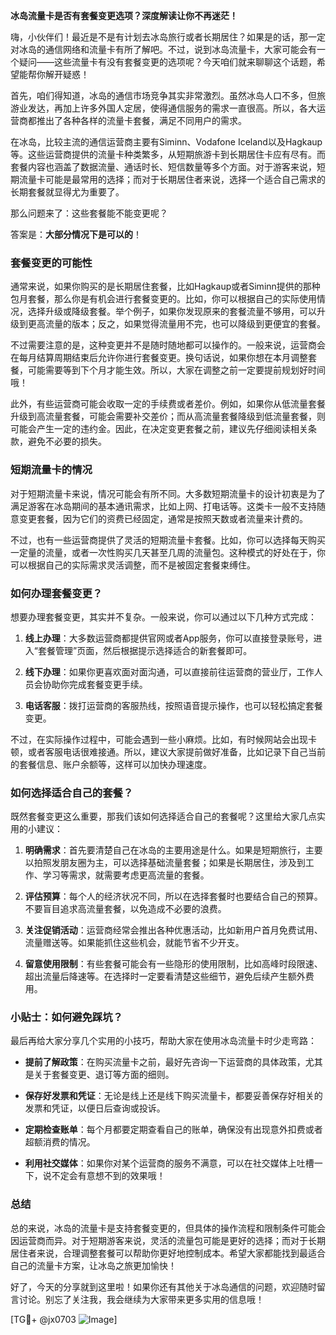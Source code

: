 **冰岛流量卡是否有套餐变更选项？深度解读让你不再迷茫！**

嗨，小伙伴们！最近是不是有计划去冰岛旅行或者长期居住？如果是的话，那一定对冰岛的通信网络和流量卡有所了解吧。不过，说到冰岛流量卡，大家可能会有一个疑问——这些流量卡有没有套餐变更的选项呢？今天咱们就来聊聊这个话题，希望能帮你解开疑惑！

首先，咱们得知道，冰岛的通信市场竞争其实非常激烈。虽然冰岛人口不多，但旅游业发达，再加上许多外国人定居，使得通信服务的需求一直很高。所以，各大运营商都推出了各种各样的流量卡套餐，满足不同用户的需求。

在冰岛，比较主流的通信运营商主要有Siminn、Vodafone Iceland以及Hagkaup等。这些运营商提供的流量卡种类繁多，从短期旅游卡到长期居住卡应有尽有。而套餐内容也涵盖了数据流量、通话时长、短信数量等多个方面。对于游客来说，短期流量卡可能是最常用的选择；而对于长期居住者来说，选择一个适合自己需求的长期套餐就显得尤为重要了。

那么问题来了：这些套餐能不能变更呢？

答案是：**大部分情况下是可以的**！

### **套餐变更的可能性**
通常来说，如果你购买的是长期居住套餐，比如Hagkaup或者Siminn提供的那种包月套餐，那么你是有机会进行套餐变更的。比如，你可以根据自己的实际使用情况，选择升级或降级套餐。举个例子，如果你发现原来的套餐流量不够用，可以升级到更高流量的版本；反之，如果觉得流量用不完，也可以降级到更便宜的套餐。

不过需要注意的是，这种变更并不是随时随地都可以操作的。一般来说，运营商会在每月结算周期结束后允许你进行套餐变更。换句话说，如果你想在本月调整套餐，可能需要等到下个月才能生效。所以，大家在调整之前一定要提前规划好时间哦！

此外，有些运营商可能会收取一定的手续费或者差价。例如，如果你从低流量套餐升级到高流量套餐，可能会需要补交差价；而从高流量套餐降级到低流量套餐，则可能会产生一定的违约金。因此，在决定变更套餐之前，建议先仔细阅读相关条款，避免不必要的损失。

### **短期流量卡的情况**
对于短期流量卡来说，情况可能会有所不同。大多数短期流量卡的设计初衷是为了满足游客在冰岛期间的基本通讯需求，比如上网、打电话等。这类卡一般不支持随意变更套餐，因为它们的资费已经固定，通常是按照天数或者流量来计费的。

不过，也有一些运营商提供了灵活的短期流量卡套餐。比如，你可以选择每天购买一定量的流量，或者一次性购买几天甚至几周的流量包。这种模式的好处在于，你可以根据自己的实际需求灵活调整，而不是被固定套餐束缚住。

### **如何办理套餐变更？**
想要办理套餐变更，其实并不复杂。一般来说，你可以通过以下几种方式完成：

1. **线上办理**：大多数运营商都提供官网或者App服务，你可以直接登录账号，进入“套餐管理”页面，然后根据提示选择适合的新套餐即可。
   
2. **线下办理**：如果你更喜欢面对面沟通，可以直接前往运营商的营业厅，工作人员会协助你完成套餐变更手续。

3. **电话客服**：拨打运营商的客服热线，按照语音提示操作，也可以轻松搞定套餐变更。

不过，在实际操作过程中，可能会遇到一些小麻烦。比如，有时候网站会出现卡顿，或者客服电话很难接通。所以，建议大家提前做好准备，比如记录下自己当前的套餐信息、账户余额等，这样可以加快办理速度。

### **如何选择适合自己的套餐？**
既然套餐变更这么重要，那我们该如何选择适合自己的套餐呢？这里给大家几点实用的小建议：

1. **明确需求**：首先要清楚自己在冰岛的主要用途是什么。如果是短期旅行，主要以拍照发朋友圈为主，可以选择基础流量套餐；如果是长期居住，涉及到工作、学习等需求，就需要考虑更高流量的套餐。

2. **评估预算**：每个人的经济状况不同，所以在选择套餐时也要结合自己的预算。不要盲目追求高流量套餐，以免造成不必要的浪费。

3. **关注促销活动**：运营商经常会推出各种优惠活动，比如新用户首月免费试用、流量赠送等。如果能抓住这些机会，就能节省不少开支。

4. **留意使用限制**：有些套餐可能会有一些隐形的使用限制，比如高峰时段限速、超出流量后降速等。在选择时一定要看清楚这些细节，避免后续产生额外费用。

### **小贴士：如何避免踩坑？**
最后再给大家分享几个实用的小技巧，帮助大家在使用冰岛流量卡时少走弯路：

- **提前了解政策**：在购买流量卡之前，最好先咨询一下运营商的具体政策，尤其是关于套餐变更、退订等方面的细则。
  
- **保存好发票和凭证**：无论是线上还是线下购买流量卡，都要妥善保存好相关的发票和凭证，以便日后查询或投诉。

- **定期检查账单**：每个月都要定期查看自己的账单，确保没有出现意外扣费或者超额消费的情况。

- **利用社交媒体**：如果你对某个运营商的服务不满意，可以在社交媒体上吐槽一下，说不定会有意想不到的效果哦！

### **总结**
总的来说，冰岛的流量卡是支持套餐变更的，但具体的操作流程和限制条件可能会因运营商而异。对于短期游客来说，灵活的流量包可能是更好的选择；而对于长期居住者来说，合理调整套餐可以帮助你更好地控制成本。希望大家都能找到最适合自己的流量卡方案，让冰岛之旅更加愉快！

好了，今天的分享就到这里啦！如果你还有其他关于冰岛通信的问题，欢迎随时留言讨论。别忘了关注我，我会继续为大家带来更多实用的信息哦！

[TG💪+ @jx0703 ![Image](https://github.com/user-attachments/assets/dbca1d08-cadb-493c-b0ec-ad6f7a83f270)]